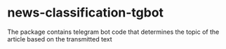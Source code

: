 # news-classification-tgbot
The package contains telegram bot code that determines the topic of the article based on the transmitted text
